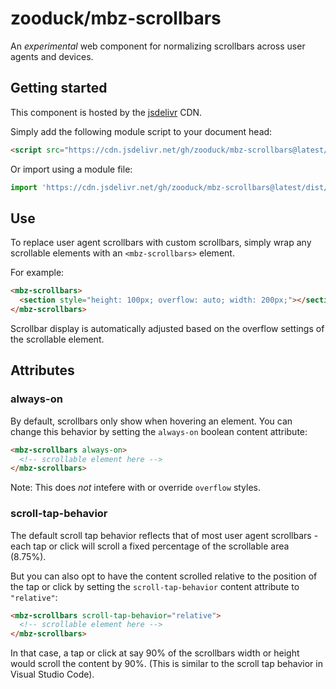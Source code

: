 # zooduck/mbz-scrollbars

An *experimental* web component for normalizing scrollbars across user agents and devices.

## Getting started

This component is hosted by the [jsdelivr](https://www.jsdelivr.com/) CDN.

Simply add the following module script to your document head:

```html
<script src="https://cdn.jsdelivr.net/gh/zooduck/mbz-scrollbars@latest/dist/index.module.js" type="module"></script>
```

Or import using a module file:

```javascript
import 'https://cdn.jsdelivr.net/gh/zooduck/mbz-scrollbars@latest/dist/index.module.js'
```

## Use

To replace user agent scrollbars with custom scrollbars, simply wrap any scrollable elements with an `<mbz-scrollbars>` element.

For example:

```html
<mbz-scrollbars>
  <section style="height: 100px; overflow: auto; width: 200px;"></section>
</mbz-scrollbars>
```

Scrollbar display is automatically adjusted based on the overflow settings of the scrollable element.

## Attributes

### always-on

By default, scrollbars only show when hovering an element. You can change this behavior by setting the `always-on` boolean content attribute:

```html
<mbz-scrollbars always-on>
  <!-- scrollable element here -->
</mbz-scrollbars>
```

Note: This does *not* intefere with or override `overflow` styles.

### scroll-tap-behavior

The default scroll tap behavior reflects that of most user agent scrollbars - each tap or click will scroll a fixed percentage of the scrollable area (8.75%).

But you can also opt to have the content scrolled relative to the position of the tap or click by setting the `scroll-tap-behavior` content attribute to `"relative"`:

```html
<mbz-scrollbars scroll-tap-behavior="relative">
  <!-- scrollable element here -->
</mbz-scrollbars>
```

In that case, a tap or click at say 90% of the scrollbars width or height would scroll the content by 90%. (This is similar to the scroll tap behavior in Visual Studio Code).

